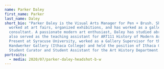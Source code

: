 ```yaml
---
name: Parker Daley
first_name: Parker
last_name: Daley
short_bio: "Parker Daley is the Visual Arts Manager for Pen + Brush. She has
  worked at art fairs, organized exhibitions, and has worked as a gallery
  consultant. A passionate modern art enthusiast, Daley has studied abroad and
  also served as the teaching assistant for ART111 History of Modern Art: 1850 –
  Present at Syracuse University, worked as a Gallery Supervisor for the
  Handwerker Gallery (Ithaca College) and held the position of Ithaca College
  Student Curator and Student Assistant for the Art History Department."
portraits:
  - media: 2020/07/parker-daley-headshot-b-w
---
```

